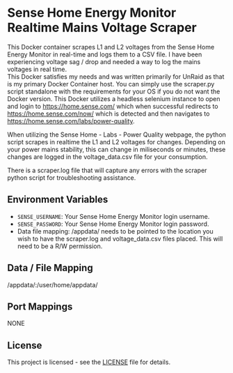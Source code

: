 Sense Home Energy Monitor Realtime Mains Voltage Scraper
=================================

This Docker container scrapes L1 and L2 voltages from the Sense Home Energy Monitor in real-time and logs them to a CSV file.  I have been experiencing voltage sag / drop and needed a way to log the mains voltages in real time.  
This Docker satisfies my needs and was written primarily for UnRaid as that is my primary Docker Container host.   You can simply use the scraper.py script standalone with the requirements for your OS if you do not want the Docker version.
This Docker utilizes a headless selenium instance to open and login to https://home.sense.com/ which when successful redirects to https://home.sense.com/now/ which is detected and then navigates to https://home.sense.com/labs/power-quality.

When utilizing the Sense Home - Labs - Power Quality webpage, the python script scrapes in realtime the L1 and L2 voltages for changes.  Depending on your power mains stability, this can change in miliseconds or minutes, these changes are logged in
the voltage_data.csv file for your consumption.   

There is a scraper.log file that will capture any errors with the scraper python script for troubleshooting assistance.

Environment Variables
---------------------
*   `SENSE_USERNAME`: Your Sense Home Energy Monitor login username.
*   `SENSE_PASSWORD`: Your Sense Home Energy Monitor login password.
*   Data file mapping: /appdata/ needs to be pointed to the location you wish to have the scraper.log and voltage_data.csv files placed.   This will need to be a R/W permission.

Data / File Mapping
-------------------
/appdata/:/user/home/appdata/


Port Mappings
-------
NONE

License
-------

This project is licensed - see the [LICENSE](LICENSE) file for details.
